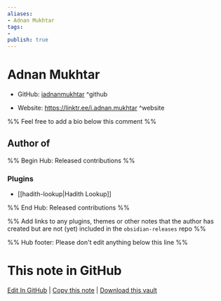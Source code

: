 ```yaml
---
aliases:
- Adnan Mukhtar
tags:
- 
publish: true
---
```


# Adnan Mukhtar

- GitHub: [iadnanmukhtar](https://github.com/iadnanmukhtar/) ^github
<!-- - Discord: `@` ^discord-->
- Website: <https://linktr.ee/i.adnan.mukhtar> ^website
<!-- - [[Publish sites|Publish site]]: <https://> ^publish-->

%% Feel free to add a bio below this comment %%


## Author of

%% Begin Hub: Released contributions %%
### Plugins
- [[hadith-lookup|Hadith Lookup]]

%% End Hub: Released contributions %%

%% Add links to any plugins, themes or other notes that the author has created but are not (yet) included in the `obsidian-releases` repo %%

<!--
### Unlisted plugins
-->

<!--
### Others
-->

<!--
## Sponsor this author
-->

<!-- - [[GitHub sponsors]]: [Sponsor @iadnanmukhtar on GitHub Sponsors](https://github.com/sponsors/iadnanmukhtar) ^github-sponsor-->
<!-- - [[Buy me a coffee]]: <https://> ^buy-me-a-coffee-->
<!-- - [[PayPal]]: <https://> ^paypal-->
<!-- - [[Patreon]]: <https://> ^patreon-->

<!--
## Follow this author
-->

<!-- - [[YouTube Channels|On YouTube]]: <https://> ^youtube-->
<!-- - Twitter: <https://> ^twitter-->
<!-- - ... -->

%% Hub footer: Please don't edit anything below this line %%

# This note in GitHub

<span class="git-footer">[Edit In GitHub](https://github.dev/obsidian-community/obsidian-hub/blob/main/01%20-%20Community/People/iadnanmukhtar.md "git-hub-edit-note") | [Copy this note](https://raw.githubusercontent.com/obsidian-community/obsidian-hub/main/01%20-%20Community/People/iadnanmukhtar.md "git-hub-copy-note") | [Download this vault](https://github.com/obsidian-community/obsidian-hub/archive/refs/heads/main.zip "git-hub-download-vault") </span>
